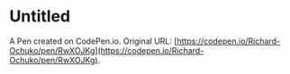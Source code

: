 # Untitled

A Pen created on CodePen.io. Original URL: [https://codepen.io/Richard-Ochuko/pen/RwXOJKg](https://codepen.io/Richard-Ochuko/pen/RwXOJKg).


